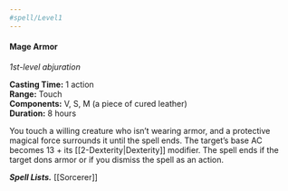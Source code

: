```yaml
---
#spell/Level1
---
```

#### Mage Armor

_1st-level abjuration_

**Casting Time:** 1 action  
**Range:** Touch  
**Components:** V, S, M (a piece of cured leather)  
**Duration:** 8 hours

You touch a willing creature who isn’t wearing armor, and a protective magical force surrounds it until the spell ends. The target’s base AC becomes 13 + its [[2-Dexterity|Dexterity]] modifier. The spell ends if the target dons armor or if you dismiss the spell as an action.

**_Spell Lists._** [[Sorcerer]]